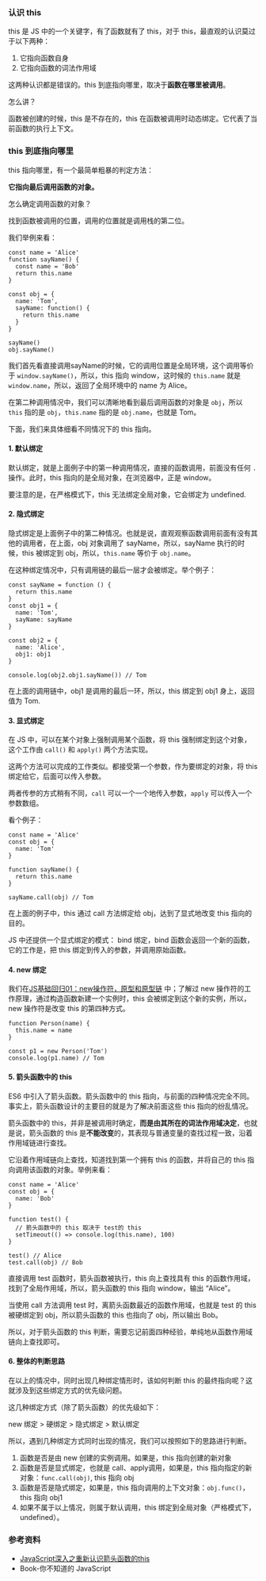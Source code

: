 ### 认识 this

this 是 JS 中的一个关键字，有了函数就有了 this，对于 this，最直观的认识莫过于以下两种：

1. 它指向函数自身
2. 它指向函数的词法作用域

这两种认识都是错误的。this 到底指向哪里，取决于**函数在哪里被调用**。

怎么讲？

函数被创建的时候，this 是不存在的，this 在函数被调用时动态绑定。它代表了当前函数的执行上下文。

### this 到底指向哪里

this 指向哪里，有一个最简单粗暴的判定方法：

**它指向最后调用函数的对象。**

怎么确定调用函数的对象？

找到函数被调用的位置，调用的位置就是调用栈的第二位。

我们举例来看：

``` JS
const name = 'Alice'
function sayName() {
  const name = 'Bob'
  return this.name
}

const obj = {
  name: 'Tom',
  sayName: function() {
    return this.name
  }
}

sayName()
obj.sayName()
```

我们首先看直接调用sayName的时候，它的调用位置是全局环境，这个调用等价于 `window.sayName()`，所以，this 指向 window，这时候的 `this.name` 就是 `window.name`，所以，返回了全局环境中的 name 为 Alice。

在第二种调用情况中，我们可以清晰地看到最后调用函数的对象是 `obj`，所以 `this` 指的是 `obj`，`this.name` 指的是 `obj.name`，也就是 Tom。

下面，我们来具体细看不同情况下的 this 指向。

#### 1. 默认绑定

默认绑定，就是上面例子中的第一种调用情况，直接的函数调用，前面没有任何 `.` 操作。此时，this 指向的是全局对象，在浏览器中，正是 window。

要注意的是，在严格模式下，this 无法绑定全局对象，它会绑定为 undefined.

#### 2. 隐式绑定

隐式绑定是上面例子中的第二种情况。也就是说，直观观察函数调用前面有没有其他的调用者，在上面，obj 对象调用了 sayName，所以，sayName 执行的时候，this 被绑定到 obj，所以，`this.name` 等价于 `obj.name`。

在这种绑定情况中，只有调用链的最后一层才会被绑定。举个例子：

``` JS
const sayName = function () {
  return this.name
}
const obj1 = {
  name: 'Tom',
  sayName: sayName
}

const obj2 = {
  name: 'Alice',
  obj1: obj1
}

console.log(obj2.obj1.sayName()) // Tom
```

在上面的调用链中，obj1 是调用的最后一环，所以，this 绑定到 obj1 身上，返回值为 Tom.

#### 3. 显式绑定

在 JS 中，可以在某个对象上强制调用某个函数，将 this 强制绑定到这个对象，这个工作由 `call()` 和 `apply()` 两个方法实现。

这两个方法可以完成的工作类似。都接受第一个参数，作为要绑定的对象，将 this 绑定给它，后面可以传入参数。

两者传参的方式稍有不同，`call` 可以一个一个地传入参数，`apply` 可以传入一个参数数组。

看个例子：

``` JS
const name = 'Alice'
const obj = {
  name: 'Tom'
}

function sayName() {
  return this.name
}

sayName.call(obj) // Tom
```

在上面的例子中，this 通过 call 方法绑定给 obj，达到了显式地改变 this 指向的目的。

JS 中还提供一个显式绑定的模式： bind 绑定，bind 函数会返回一个新的函数，它的工作是，把 this 绑定到传入的参数，并调用原始函数。

#### 4. new 绑定

我们在[JS基础回归01：new操作符，原型和原型链](JS基础回归01：new操作符，原型和原型链.md) 中；了解过 new 操作符的工作原理，通过构造函数新建一个实例时，this 会被绑定到这个新的实例，所以，new 操作符是改变 this 的第四种方式。

``` JS
function Person(name) {
  this.name = name
}

const p1 = new Person('Tom')
console.log(p1.name) // Tom
```

#### 5. 箭头函数中的 this

ES6 中引入了箭头函数。箭头函数中的 this 指向，与前面的四种情况完全不同。事实上，箭头函数设计的主要目的就是为了解决前面这些 this 指向的纷乱情况。

箭头函数中的 this，并非是被调用时确定，**而是由其所在的词法作用域决定**，也就是说，箭头函数的 this 是**不能改变**的，其表现与普通变量的查找过程一致，沿着作用域链进行查找。

它沿着作用域链向上查找，知道找到第一个拥有 this 的函数，并将自己的 this 指向调用该函数的对象。举例来看：

``` JS
const name = 'Alice'
const obj = {
  name: 'Bob'
}

function test() {
  // 箭头函数中的 this 取决于 test的 this
  setTimeout(() => console.log(this.name), 100)
}

test() // Alice
test.call(obj) // Bob
```

直接调用 test 函数时，箭头函数被执行，this 向上查找具有 this 的函数作用域，找到了全局作用域，所以，箭头函数的 this 指向 window，输出 “Alice”。

当使用 call 方法调用 test 时，离箭头函数最近的函数作用域，也就是 test 的 this 被硬绑定到 obj，所以箭头函数的 this 也指向了 obj，所以输出 Bob。

所以，对于箭头函数的 this 判断，需要忘记前面四种经验，单纯地从函数作用域链向上查找即可。

#### 6. 整体的判断思路

在以上的情况中，同时出现几种绑定情形时，该如何判断 this 的最终指向呢？这就涉及到这些绑定方式的优先级问题。

这几种绑定方式（除了箭头函数）的优先级如下：

new 绑定 > 硬绑定 > 隐式绑定 > 默认绑定

所以，遇到几种绑定方式同时出现的情况，我们可以按照如下的思路进行判断。

1. 函数是否是由 new 创建的实例调用。如果是，this 指向创建的新对象
2. 函数是否是显式绑定，也就是 call、apply调用，如果是，this 指向指定的新对象：`func.call(obj)`, this 指向 obj
3. 函数是否是隐式绑定，如果是，this 指向调用的上下文对象：`obj.func()`， this 指向 obj1
4. 如果不属于以上情况，则属于默认调用，this 绑定到全局对象（严格模式下，undefined）。

### 参考资料

- [JavaScript深入之重新认识箭头函数的this](https://muyiy.cn/blog/3/3.2.html)
- Book-你不知道的 JavaScript
